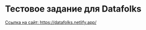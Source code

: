 <h1>Тестовое задание для Datafolks</h1>
<a href="https://datafolks.netlify.app/">Ссылка на сайт: https://datafolks.netlify.app/</a>

